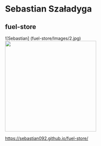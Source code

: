 # Sebastian Szaładyga

## fuel-store

![Sebastian] (fuel-store/Images/2.jpg)
<img src=".https://github.com/Sebastian092/fuel-store/blob/main/Images/2.jpg" width= 300 height =300>

https://sebastian092.github.io/fuel-store/



